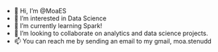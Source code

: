 - 👋 Hi, I’m @MoaES
- 👀 I’m interested in Data Science
- 🌱 I’m currently learning Spark!
- 💞️ I’m looking to collaborate on analytics and data science projects. 
- 📫 You can reach me by sending an email to my gmail, moa.stenudd

<!---
MoaES/MoaES is a ✨ special ✨ repository because its `README.md` (this file) appears on your GitHub profile.
You can click the Preview link to take a look at your changes.
--->
